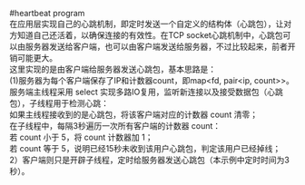 #heartbeat program<br>
    在应用层实现自己的心跳机制，即定时发送一个自定义的结构体（心跳包），让对方知道自己还活着，以确保连接的有效性。在TCP socket心跳机制中，心跳包可以由服务器发送给客户端，也可以由客户端发送给服务器，不过比较起来，前者开销可能更大。<br>
    这里实现的是由客户端给服务器发送心跳包，基本思路是：<br>
(1)服务器为每个客户端保存了IP和计数器count，即map<fd, pair<ip, count>>。服务端主线程采用 select 实现多路IO复用，监听新连接以及接受数据包（心跳包），子线程用于检测心跳：<br>
    如果主线程接收到的是心跳包，将该客户端对应的计数器 count 清零；<br>
    在子线程中，每隔3秒遍历一次所有客户端的计数器 count： <br>
        若 count 小于 5，将 count 计数器加 1；<br>
        若 count 等于 5，说明已经15秒未收到该用户心跳包，判定该用户已经掉线；<br>
2）客户端则只是开辟子线程，定时给服务器发送心跳包（本示例中定时时间为3秒）。
